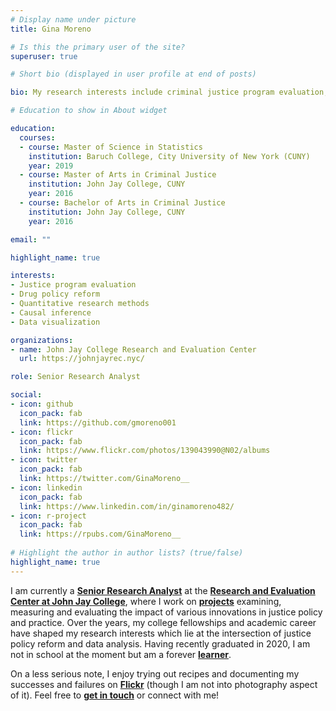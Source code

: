 ```yaml
---
# Display name under picture
title: Gina Moreno

# Is this the primary user of the site?
superuser: true

# Short bio (displayed in user profile at end of posts)

bio: My research interests include criminal justice program evaluation, drug policy reform, and quantitative research methods

# Education to show in About widget

education:
  courses:
  - course: Master of Science in Statistics
    institution: Baruch College, City University of New York (CUNY) 
    year: 2019
  - course: Master of Arts in Criminal Justice
    institution: John Jay College, CUNY
    year: 2016
  - course: Bachelor of Arts in Criminal Justice
    institution: John Jay College, CUNY
    year: 2016

email: ""

highlight_name: true

interests:
- Justice program evaluation
- Drug policy reform 
- Quantitative research methods
- Causal inference
- Data visualization

organizations:
- name: John Jay College Research and Evaluation Center
  url: https://johnjayrec.nyc/

role: Senior Research Analyst

social:
- icon: github
  icon_pack: fab
  link: https://github.com/gmoreno001
- icon: flickr
  icon_pack: fab
  link: https://www.flickr.com/photos/139043990@N02/albums  
- icon: twitter
  icon_pack: fab
  link: https://twitter.com/GinaMoreno__  
- icon: linkedin
  icon_pack: fab
  link: https://www.linkedin.com/in/ginamoreno482/
- icon: r-project
  icon_pack: fab
  link: https://rpubs.com/GinaMoreno__
  
# Highlight the author in author lists? (true/false)
highlight_name: true  
---
```


I am currently a [**Senior Research Analyst**](https://johnjayrec.nyc/people/) at the [**Research and Evaluation Center at John Jay College**](https://johnjayrec.nyc/), where I work on [**projects**](/#projects) examining, measuring and evaluating the impact of various innovations in justice policy and practice. Over the years, my college fellowships and academic career have shaped my research interests which lie at the intersection of justice policy reform and data analysis. Having recently graduated in 2020, I am not in school at the moment but am a forever [**learner**](/courses).

On a less serious note, I enjoy trying out recipes and documenting my successes and failures on [**Flickr**](https://www.flickr.com/photos/139043990@N02/albums) (though I am not into photography aspect of it). Feel free to [**get in touch**](/#contact) or connect with me! 

